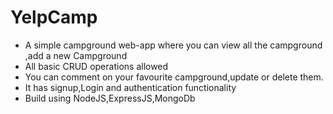 # YelpCamp
- A simple campground web-app where you can view all the campground ,add a new Campground
- All basic CRUD operations allowed 
- You can comment on your favourite campground,update or delete them.
- It has signup,Login and authentication functionality
- Build using NodeJS,ExpressJS,MongoDb
